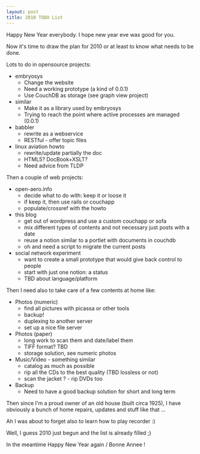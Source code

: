 ```yaml
---
layout: post
title: 2010 TODO List
---
```


Happy New Year everybody. I hope new year eve was good for you.

Now it's time to draw the plan for 2010 or at least to know what needs to be done.

Lots to do in opensource projects:

* embryosys
  * Change the website
  * Need a working prototype (a kind of 0.0.1)
  * Use CouchDB as storage (see graph view project)
* similar
  * Make it as a library used by embryosys
  * Trying to reach the point where active processes are managed (0.0.1)
* babbler
  * rewrite as a webservice
  * RESTful - offer topic files
* linux aviation howto
  * rewrite/update partially the doc
  * HTML5? DocBook+XSLT?
  * Need advice from TLDP

Then a couple of web projects:

* open-aero.info
  * decide what to do with: keep it or loose it
  * if keep it, then use rails or couchapp
  * populate/crossref with the howto
* this blog
  * get out of wordpress and use a custom couchapp or sofa
  * mix different types of contents and not necessary just posts with a date
  * reuse a notion similar to a portlet with documents in couchdb
  * oh and need a script to migrate the current posts
* social network experiment
  * want to create a small prototype that would give back control to people
  * start with just one notion: a status
  * TBD about language/platform

Then I need also to take care of a few contents at home like:

* Photos (numeric)
  * find all pictures with picassa or other tools
  * backup!
  * duplexing to another server
  * set up a nice file server
* Photos (paper)
  * long work to scan them and date/label them
  * TIFF format? TBD
  * storage solution, see numeric photos
* Music/Video - something similar
  * catalog as much as possible
  * rip all the CDs to the best quality (TBD lossless or not)
  * scan the jacket ? - rip DVDs too
* Backup
  * Need to have a good backup solution for short and long term

Then since I'm a proud owner of an old house (built circa 1925), I have obviously a bunch of home repairs, updates and stuff like that ...

Ah I was about to forget also to learn how to play recorder :)

Well, I guess 2010 just begun and the list is already filled ;)

In the meantime Happy New Year again / Bonne Annee !